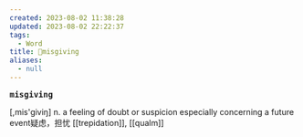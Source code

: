 ```yaml
---
created: 2023-08-02 11:38:28
updated: 2023-08-02 22:22:37
tags:
  - Word
title: 📖misgiving
aliases:
  - null
---
```


<pre><strong>misgiving</strong></pre>
[,mis'ɡiviŋ]
n. a feeling of doubt or suspicion especially concerning a future event疑虑，担忧
[[trepidation]], [[qualm]]
